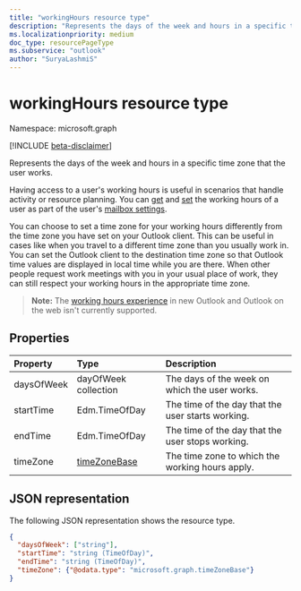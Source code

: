 ```yaml
---
title: "workingHours resource type"
description: "Represents the days of the week and hours in a specific time zone that the user works."
ms.localizationpriority: medium
doc_type: resourcePageType
ms.subservice: "outlook"
author: "SuryaLashmiS"
---
```


# workingHours resource type

Namespace: microsoft.graph

[!INCLUDE [beta-disclaimer](../../includes/beta-disclaimer.md)]

Represents the days of the week and hours in a specific time zone that the user works.

Having access to a user's working hours is useful in scenarios that handle activity or resource planning.
You can [get](../api/user-get-mailboxsettings.md#example-3-get-specifically-the-working-hour-settings-of-the-signed-in-users-mailbox) and [set](../api/user-update-mailboxsettings.md#example-2) the
working hours of a user as part of the user's [mailbox settings](mailboxsettings.md).

You can choose to set a time zone for your working hours differently from the time zone you have set on your Outlook client.
This can be useful in cases like when you travel to a different time zone than you usually work in. You can set the Outlook client
to the destination time zone so that Outlook time values are displayed in local time while you are there.
When other people request work meetings with you in your usual place of work, they can still respect your working hours in the
appropriate time zone.

> **Note:** The [working hours experience](https://support.microsoft.com/office/set-your-work-hours-and-location-in-outlook-af2fddf9-249e-4710-9c95-5911edfd76f6#articleFooterSupportBridge=communityBridge) in new Outlook and Outlook on the web isn't currently supported.

## Properties
| Property	   | Type	|Description|
|:---------------|:--------|:----------|
| daysOfWeek | dayOfWeek collection | The days of the week on which the user works. |
| startTime | Edm.TimeOfDay | The time of the day that the user starts working. |
| endTime | Edm.TimeOfDay | The time of the day that the user stops working. |
| timeZone | [timeZoneBase](timezonebase.md) | The time zone to which the working hours apply. |

## JSON representation

The following JSON representation shows the resource type.

<!-- {
  "blockType": "resource",
  "optionalProperties": [

  ],
  "@odata.type": "microsoft.graph.workingHours"
}-->

```json
{
  "daysOfWeek": ["string"],
  "startTime": "string (TimeOfDay)",
  "endTime": "string (TimeOfDay)",
  "timeZone": {"@odata.type": "microsoft.graph.timeZoneBase"}
}
```

<!-- uuid: 8fcb5dbc-d5aa-4681-8e31-b001d5168d79
2015-10-25 14:57:30 UTC -->
<!--
{
  "type": "#page.annotation",
  "description": "workingHours resource",
  "keywords": "",
  "section": "documentation",
  "tocPath": "",
  "suppressions": []
}
-->


